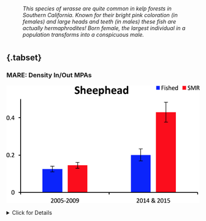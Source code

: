 

<!--html_preserve--><div style="display: flex">
<div style="margin-top: 10px;margin-bottom: 10px; margin-right: 10px; flex: 1;">
<a href="https://sanctuarysimon.org/dbtools/species-database/id/308" target="_blank">
<i class="fa fa-info-circle"></i>
</a>
<a href="https://sanctuarysimon.org/dbtools/species-database/id/308/#images" target="_blank">
<i class="fa fa-camera"></i>
</a>
</div>
<div style="margin: 10px; font-style: italic; flex: 20; ">This species of wrasse are quite common in kelp forests in Southern California. Known for their bright pink coloration (in females) and large heads and teeth (in males) these fish are actually hermaphrodites! Born female, the largest individual in a population transforms into a conspicuous male.</div>
</div><!--/html_preserve-->

## {.tabset}

### MARE: Density In/Out MPAs



![A figure showing the density of California sheephead inside fished (blue) and unfished (red) marine reserves around the Channel Islands. Source: <a href='https://www.maregroup.org/' target='_blank'>MARE</a>.](../img/cinms_cr/App.F.12.16.sheephead_MARE.jpg)

<details>
  <summary>Click for Details</summary>
Average density (per 100 m2 +/- SE) of California sheephead (*Semicossyphus pulcher*) at fished (blue) and unfished marine reserves (red) surveyed annually in two time periods 2005-2009 and 2014-2015. Density has increased since the baseline period, and the increase was more pronounced inside reserves as compared to fished sites. For more information, consult Figure App.F.12.16 in the [<span aria-describedby="tooltip27" tabindex="0" style="border-bottom: 1px dashed #000000; font-size:100%" id="tooltip27">CINMS</span> 2016 Condition Report](https://nmssanctuaries.blob.core.windows.net/sanctuaries-prod/media/docs/2016-condition-report-channel-islands-nms.pdf){target="_blank"}.</details>


 
 <script src="https://unpkg.com/@popperjs/core@2"></script><script src="https://unpkg.com/tippy.js@6"></script>

<script>tippy ("#tooltip27",{content: "Channel Islands National Marine Sanctuary"});</script>

